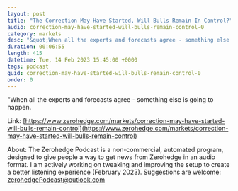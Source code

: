 ```yaml
---
layout: post
title: "The Correction May Have Started, Will Bulls Remain In Control?"
audio: correction-may-have-started-will-bulls-remain-control-0
category: markets
desc: "&quot;When all the experts and forecasts agree - something else is going to happen."
duration: 00:06:55
length: 415
datetime: Tue, 14 Feb 2023 15:45:00 +0000
tags: podcast
guid: correction-may-have-started-will-bulls-remain-control-0
order: 0
---
```

&quot;When all the experts and forecasts agree - something else is going to happen.

Link: [https://www.zerohedge.com/markets/correction-may-have-started-will-bulls-remain-control](https://www.zerohedge.com/markets/correction-may-have-started-will-bulls-remain-control)

About: The Zerohedge Podcast is a non-commercial, automated program, designed to give people a way to get news from Zerohedge in an audio format.  I am actively working on tweaking and improving the setup to create a better listening experience (February 2023).  Suggestions are welcome: [zerohedgePodcast@outlook.com](mailto:zerohedgePodcast@outlook.com)
